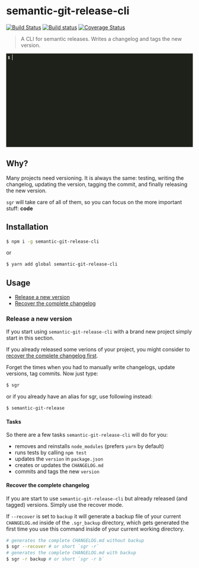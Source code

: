 # semantic-git-release-cli

[![Build Status](https://travis-ci.org/aichbauer/node-semantic-git-release-cli.svg?branch=master)](https://travis-ci.org/aichbauer/node-semantic-git-release-cli)
[![Build status](https://ci.appveyor.com/api/projects/status/7kedayu8diw41day?svg=true)](https://ci.appveyor.com/project/rudolfsonjunior/node-semantic-git-release-cli)
[![Coverage Status](https://coveralls.io/repos/github/aichbauer/node-semantic-git-release-cli/badge.svg?branch=master)](https://coveralls.io/github/aichbauer/node-semantic-git-release-cli?branch=master)

> A CLI for semantic releases. Writes a changelog and tags the new version.

<img src="https://raw.githubusercontent.com/aichbauer/node-semantic-git-release-cli/master/media/screenshot.gif">

## Why?

Many projects need versioning. It is always the same: testing, writing the changelog, updating the version, tagging the commit, and finally releasing the new version.

`sgr` will take care of all of them, so you can focus on the more important stuff: **code**

## Installation

```sh
$ npm i -g semantic-git-release-cli
```

or

```sh
$ yarn add global semantic-git-release-cli
```

## Usage

- [Release a new version](#release-a-new-version)
- [Recover the complete changelog](#recover-the-complete-changelog)

### Release a new version

If you start using `semantic-git-release-cli` with a brand new project simply start in this section.

If you already released some verions of your project, you might consider to [recover the complete changelog first](#recover-the-complete-changelog).

Forget the times when you had to manually write changelogs, update versions, tag commits. Now just type:

```sh
$ sgr
```

or if you already have an alias for sgr, use following instead:

```sh
$ semantic-git-release
```

#### Tasks

So there are a few tasks `semantic-git-release-cli` will do for you:

- removes and reinstalls `node_modules` (prefers `yarn` by default)
- runs tests by calling `npm test`
- updates the `version` in `package.json`
- creates or updates the `CHANGELOG.md`
- commits and tags the new `version`

#### Recover the complete changelog

If you are start to use `semantic-git-release-cli` but already released (and tagged) versions. Simply use the recover mode.

If `--recover` is set to `backup` it will generate a backup file of your current `CHANGELOG.md` inside of the `.sgr_backup` directory, which gets generated the first time you use this command inside of your current working directory.

```sh
# generates the complete CHANGELOG.md without backup
$ sgr --recover # or short `sgr -r`
# generates the complete CHANGELOG.md with backup
$ sgr -r backup # or short `sgr -r b`
```
